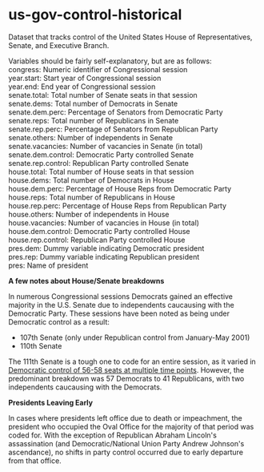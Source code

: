 # us-gov-control-historical

Dataset that tracks control of the United States House of Representatives, Senate, and Executive Branch. 

Variables should be fairly self-explanatory, but are as follows:  
congress: Numeric identifier of Congressional session  
year.start: Start year of Congressional session  
year.end: End year of Congressional session  
senate.total: Total number of Senate seats in that session  
senate.dems: Total number of Democrats in Senate  
senate.dem.perc: Percentage of Senators from Democratic Party  
senate.reps: Total number of Republicans in Senate  
senate.rep.perc: Percentage of Senators from Republican Party  
senate.others: Number of independents in Senate  
senate.vacancies: Number of vacancies in Senate (in total)  
senate.dem.control: Democratic Party controlled Senate  
senate.rep.control: Republican Party controlled Senate  
house.total: Total number of House seats in that session  
house.dems: Total number of Democrats in House  
house.dem.perc: Percentage of House Reps from Democratic Party  
house.reps: Total number of Republicans in House  
house.rep.perc: Percentage of House Reps from Republican Party  
house.others: Number of independents in House  
house.vacancies: Number of vacancies in House (in total)  
house.dem.control: Democratic Party controlled House  
house.rep.control: Republican Party controlled House  
pres.dem: Dummy variable indicating Democratic president  
pres.rep: Dummy variable indicating Republican president  
pres: Name of president 

**A few notes about House/Senate breakdowns**

In numerous Congressional sessions Democrats gained an effective majority in the U.S. Senate due to independents caucausing with the Democratic Party. These sessions have been noted as being under Democratic control as a result:  
* 107th Senate (only under Republican control from January-May 2001)  
* 110th Senate 

The 111th Senate is a tough one to code for an entire session, as it varied in [Democratic control of 56-58 seats at multiple time points](https://en.wikipedia.org/wiki/111th_United_States_Congress). However, the predominant breakdown was 57 Democrats to 41 Republicans, with two independents caucausing with the Democrats.

**Presidents Leaving Early**

In cases where presidents left office due to death or impeachment, the president who occupied the Oval Office for the majority of that period was coded for. With the exception of Republican Abraham Lincoln's assassination (and Democratic/National Union Party Andrew Johnson's ascendance), no shifts in party control occurred due to early departure from that office.
